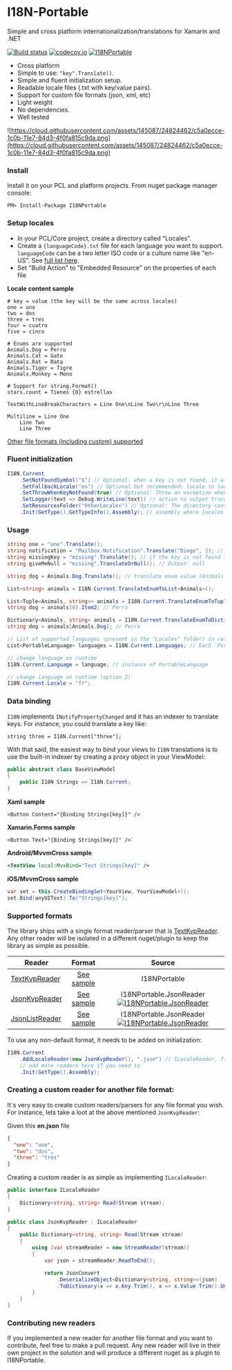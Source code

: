 
# I18N-Portable
Simple and cross platform internationalization/translations for Xamarin and .NET

[![Build status](https://ci.appveyor.com/api/projects/status/ogaeiar24scm9c8e?svg=true)](https://ci.appveyor.com/project/xleon/i18n-portable)
[![codecov.io](https://codecov.io/gh/xleon/I18N-Portable/coverage.svg?branch=master)](https://codecov.io/gh/xleon/I18N-Portable)
[![I18NPortable](https://img.shields.io/nuget/v/I18NPortable.svg?maxAge=50000)](https://www.nuget.org/packages/I18NPortable/)

- Cross platform
- Simple to use: `"key".Translate()`.
- Simple and fluent initialization setup.
- Readable locale files (.txt with key/value pairs).
- Support for custom file formats (json, xml, etc)
- Light weight
- No dependencies.
- Well tested

![https://cloud.githubusercontent.com/assets/145087/24824462/c5a0ecce-1c0b-11e7-84d3-4f0fa815c9da.png](https://cloud.githubusercontent.com/assets/145087/24824462/c5a0ecce-1c0b-11e7-84d3-4f0fa815c9da.png)


### Install

Install it on your PCL and platform projects.
From nuget package manager console: 

`PM> Install-Package I18NPortable`

### Setup locales

- In your PCL/Core project, create a directory called "Locales".
- Create a `{languageCode}.txt` file for each language you want to support. `languageCode` can be a two letter ISO code or a culture name like "en-US". See [full list here](https://msdn.microsoft.com/en-us/library/ee825488%28v=cs.20%29.aspx).
- Set "Build Action" to "Embedded Resource" on the properties of each file         

**Locale content sample**

    # key = value (the key will be the same across locales)
    one = uno
    two = dos
    three = tres 
    four = cuatro
    five = cinco
      
    # Enums are supported
    Animals.Dog = Perro
    Animals.Cat = Gato
    Animals.Rat = Rata
    Animals.Tiger = Tigre
    Animals.Monkey = Mono
     
    # Support for string.Format()
    stars.count = Tienes {0} estrellas
     
    TextWithLineBreakCharacters = Line One\nLine Two\r\nLine Three
     
    Multiline = Line One
        Line Two
        Line Three

[Other file formats (including custom) supported](https://github.com/xleon/I18N-Portable#custom-formats)

### Fluent initialization

```csharp
I18N.Current
    .SetNotFoundSymbol("$") // Optional: when a key is not found, it will appear as $key$ (defaults to "$")
    .SetFallbackLocale("en") // Optional but recommended: locale to load in case the system locale is not supported
    .SetThrowWhenKeyNotFound(true) // Optional: Throw an exception when keys are not found (recommended only for debugging)
    .SetLogger(text => Debug.WriteLine(text)) // action to output traces
    .SetResourcesFolder("OtherLocales") // Optional: The directory containing the resource files (defaults to "Locales")
    .Init(GetType().GetTypeInfo().Assembly); // assembly where locales live
```

### Usage

```csharp
string one = "one".Translate();
string notification = "Mailbox.Notification".Translate("Diego", 3); // same as string.Format(params). Output: Hello Diego, you´ve got 3 emails
string missingKey = "missing".Translate(); // if the key is not found the output will be $key$. Output: $missing$
string giveMeNull = "missing".TranslateOrNull(); // Output: null

string dog = Animals.Dog.Translate(); // translate enum value (Animals is an Enum backed up in the locale file with "Animals.Dog = Perro")

List<string> animals = I18N.Current.TranslateEnumToList<Animals>(); 

List<Tuple<Animals, string>> animals = I18N.Current.TranslateEnumToTupleList<Animals>();
string dog = animals[0].Item2; // Perro

Dictionary<Animals, string> animals = I18N.Current.TranslateEnumToDictionary<Animals>();
string dog = animals[Animals.Dog]; // Perro

// List of supported languages (present in the "Locales" folder) in case you need to show a picker list
List<PortableLanguage> languages = I18N.Current.Languages; // Each `PortableLanguage` has 2 strings: Locale and DisplayName

// change language on runtime
I18N.Current.Language = language; // instance of PortableLanguage

// change language on runtime (option 2)
I18N.Current.Locale = "fr";
```	

### Data binding

`I18N` implements `INotifyPropertyChanged` and it has an indexer to translate keys. For instance, you could translate a key like:

    string three = I18N.Current["three"]; 

With that said, the easiest way to bind your views to `I18N` translations is to use the built-in indexer 
by creating a proxy object in your ViewModel:

```csharp
public abstract class BaseViewModel
{
    public I18N Strings => I18N.Current;
}
```

**Xaml sample**
```xaml
<Button Content="{Binding Strings[key]}" />
```
**Xamarin.Forms sample**
```xaml
<Button Text="{Binding Strings[key]}" />`
```    
**Android/MvvmCross sample**
```xml
<TextView local:MvxBind="Text Strings[key]" />
```                
**iOS/MvvmCross sample**

```csharp
var set = this.CreateBindingSet<YourView, YourViewModel>();
set.Bind(anyUIText).To("Strings[key]");
```



### Supported formats

The library ships with a single format reader/parser that is [TextKvpReader](https://github.com/xleon/I18N-Portable/blob/master/I18NPortable/Readers/TextKvpReader.cs). Any other reader will be isolated in a different nuget/plugin to keep the library as simple as possible.

| Reader        | Format        | Source  |
| ------------- |:-------------:| :-----:|
| [TextKvpReader](https://github.com/xleon/I18N-Portable/blob/master/I18NPortable/Readers/TextKvpReader.cs)    | [See sample](https://github.com/xleon/I18N-Portable/blob/master/I18NPortable.UnitTests/Locales/es.txt) | I18NPortable |
| [JsonKvpReader](https://github.com/xleon/I18N-Portable/blob/master/I18NPortable.JsonReader/JsonKvpReader.cs)    | [See sample](https://github.com/xleon/I18N-Portable/blob/master/I18NPortable.UnitTests/JsonKvpLocales/es.json) | I18NPortable.JsonReader [![I18NPortable.JsonReader](https://img.shields.io/nuget/v/I18NPortable.JsonReader.svg?maxAge=50000)](https://www.nuget.org/packages/I18NPortable.JsonReader/) |
| [JsonListReader](https://github.com/xleon/I18N-Portable/blob/master/I18NPortable.JsonReader/JsonListReader.cs)   | [See sample](https://github.com/xleon/I18N-Portable/blob/master/I18NPortable.UnitTests/JsonListLocales/es.json) | I18NPortable.JsonReader [![I18NPortable.JsonReader](https://img.shields.io/nuget/v/I18NPortable.JsonReader.svg?maxAge=50000)](https://www.nuget.org/packages/I18NPortable.JsonReader/) |

To use any non-default format, it needs to be added on initialization:

```csharp
I18N.Current
    .AddLocaleReader(new JsonKvpReader(), ".json") // ILocaleReader, file extension
    // add more readers here if you need to
    .Init(GetType().Assembly);
```

### Creating a custom reader for another file format:

It´s very easy to create custom readers/parsers for any file format you wish.
For instance, lets take a loot at the above mentioned `JsonKvpReader`:

Given this __en.json__ file
```json
{
  "one": "uno",
  "two": "dos",
  "three": "tres"
}
```

Creating a custom reader is as simple as implementing `ILocaleReader`:

```csharp
public interface ILocaleReader
{
    Dictionary<string, string> Read(Stream stream);
}
```

```csharp
public class JsonKvpReader : ILocaleReader
{
    public Dictionary<string, string> Read(Stream stream)
    {
        using (var streamReader = new StreamReader(stream))
        {
            var json = streamReader.ReadToEnd();

            return JsonConvert
                .DeserializeObject<Dictionary<string, string>>(json)
                .ToDictionary(x => x.Key.Trim(), x => x.Value.Trim().UnescapeLineBreaks());
        }
    }
}
```

### Contributing new readers

If you implemented a new reader for another file format and you want to contribute, feel free to make a pull request. Any new reader will live in their own project in the solution and will produce a different nuget as a plugin to I18NPortable.

    
